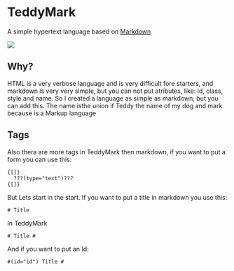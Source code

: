 # TeddyMark

A simple hypertext language based on [Markdown](https://github.com/topics/markdown)

![](https://user-images.githubusercontent.com/78567822/114287385-ca703a80-9a3c-11eb-875a-64f560635e68.png)

## Why?

HTML is a very verbose language and is very difficult fore starters,
and markdown is very very simple, but you can not put atributes, like:
id, class, style and name. So I created a language as simple as markdown,
but you can add this. The name isthe union if Teddy the name of my dog and
mark because is a Markup language

## Tags

Also thera are more tags in TeddyMark then markdown, if you want to put a form 
you can use this:

```
{[]}
  ???(type="text")???
{[]}
```

But Lets start in the start. If you want to put a title in markdown you use this:

```
# Title
```

In TeddyMark

```
# Title #
```

And if you want to put an Id:

```
#(id="id") Title #
```
